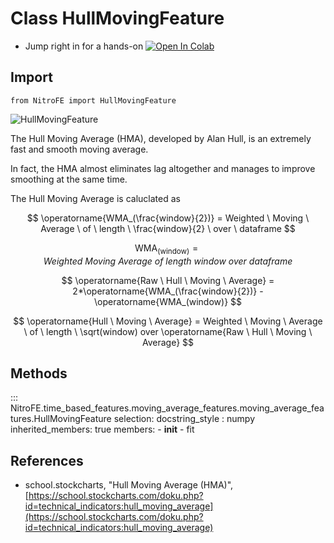 
# Class HullMovingFeature

* Jump right in for a hands-on [![Open In Colab](https://camo.githubusercontent.com/52feade06f2fecbf006889a904d221e6a730c194/68747470733a2f2f636f6c61622e72657365617263682e676f6f676c652e636f6d2f6173736574732f636f6c61622d62616467652e737667)](https://colab.research.google.com/drive/1LnKtew_FdhdivCWJSep_5H-3Aw5P-SxR?usp=sharing)


## Import
`
from NitroFE import HullMovingFeature
`

![HullMovingFeature](https://media.giphy.com/media/y9rdw8zH5dlYWBJkJI/giphy.gif)

The Hull Moving Average (HMA), developed by Alan Hull, is an extremely fast and smooth moving average.

In fact, the HMA almost eliminates lag altogether and manages to improve smoothing at the same time.

The Hull Moving Average is caluclated as

$$
\operatorname{WMA_(\frac{window}{2})} = Weighted \ Moving \ Average \ of \ length \ \frac{window}{2} \ over \ dataframe
$$

$$
\operatorname{WMA_(window)} = Weighted \ Moving \ Average \ of \ length \ window \ over \ dataframe
$$

$$
\operatorname{Raw \ Hull \ Moving \ Average} = 2*\operatorname{WMA_(\frac{window}{2})} - \operatorname{WMA_(window)}
$$

$$
\operatorname{Hull \ Moving \ Average} =  Weighted \ Moving \ Average \ of \ length \ \sqrt(window) over \operatorname{Raw \ Hull \ Moving \ Average}
$$

## Methods

::: NitroFE.time_based_features.moving_average_features.moving_average_features.HullMovingFeature
    selection:
        docstring_style : numpy
        inherited_members: true
        members:
        - __init__
        - fit

References
-----
* school.stockcharts, "Hull Moving Average (HMA)",
    [https://school.stockcharts.com/doku.php?id=technical_indicators:hull_moving_average](https://school.stockcharts.com/doku.php?id=technical_indicators:hull_moving_average)